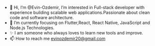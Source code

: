 - 👋 Hi, I’m @Evin-Ozdemir, I’m interested in Full-stack developer with experience building scalable web applications.Passionate about clean code and software architecture.
- 🌱 I’m currently focusing on Flutter,React, React Native, JavaScript and Node.js Technologies.
- ✨ I am someone who always loves to learn new tools and improve.
- 📫 How to reach me evinozdemir20@gmail.com


<!---
Evin-Ozdemir/Evin-Ozdemir is a ✨ special ✨ repository because its `README.md` (this file) appears on your GitHub profile.
You can click the Preview link to take a look at your changes.
--->
